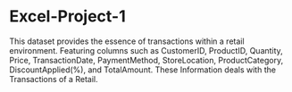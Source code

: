 # Excel-Project-1

 This dataset provides the essence of transactions within a retail environment. Featuring columns such as  CustomerID, ProductID, Quantity, Price, TransactionDate, PaymentMethod, StoreLocation, ProductCategory, DiscountApplied(%), and TotalAmount. These Information deals with the Transactions of a Retail. 
